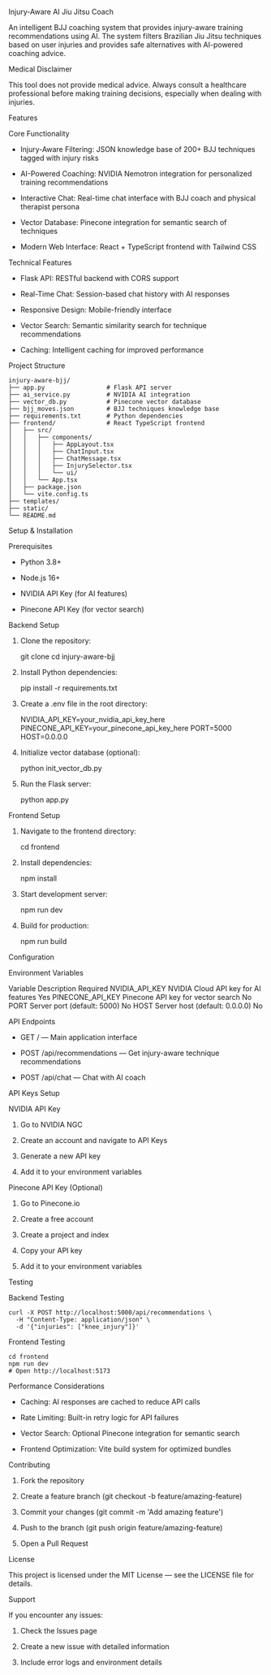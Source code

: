Injury-Aware AI Jiu Jitsu Coach


An intelligent BJJ coaching system that provides injury-aware training recommendations using AI. The system filters Brazilian Jiu Jitsu techniques based on user injuries and provides safe alternatives with AI-powered coaching advice.

Medical Disclaimer


This tool does not provide medical advice. Always consult a healthcare professional before making training decisions, especially when dealing with injuries.

Features

Core Functionality

- Injury-Aware Filtering: JSON knowledge base of 200+ BJJ techniques tagged with injury risks

- AI-Powered Coaching: NVIDIA Nemotron integration for personalized training recommendations

- Interactive Chat: Real-time chat interface with BJJ coach and physical therapist persona

- Vector Database: Pinecone integration for semantic search of techniques

- Modern Web Interface: React + TypeScript frontend with Tailwind CSS

Technical Features

- Flask API: RESTful backend with CORS support

- Real-Time Chat: Session-based chat history with AI responses

- Responsive Design: Mobile-friendly interface

- Vector Search: Semantic similarity search for technique recommendations

- Caching: Intelligent caching for improved performance

Project Structure

	injury-aware-bjj/
	├── app.py                 # Flask API server
	├── ai_service.py          # NVIDIA AI integration
	├── vector_db.py           # Pinecone vector database
	├── bjj_moves.json         # BJJ techniques knowledge base
	├── requirements.txt       # Python dependencies
	├── frontend/              # React TypeScript frontend
	│   ├── src/
	│   │   ├── components/
	│   │   │   ├── AppLayout.tsx
	│   │   │   ├── ChatInput.tsx
	│   │   │   ├── ChatMessage.tsx
	│   │   │   ├── InjurySelector.tsx
	│   │   │   └── ui/
	│   │   └── App.tsx
	│   ├── package.json
	│   └── vite.config.ts
	├── templates/
	├── static/
	└── README.md

Setup & Installation

Prerequisites

- Python 3.8+

- Node.js 16+

- NVIDIA API Key (for AI features)

- Pinecone API Key (for vector search)

Backend Setup

1. Clone the repository:
   
	git clone <repository-url>
	cd injury-aware-bjj

3. Install Python dependencies:
	
   pip install -r requirements.txt

5.  Create a .env file in the root directory:
   
	NVIDIA_API_KEY=your_nvidia_api_key_here
	PINECONE_API_KEY=your_pinecone_api_key_here
	PORT=5000
	HOST=0.0.0.0

7. Initialize vector database (optional):
   
	python init_vector_db.py

9. Run the Flask server:

	python app.py

Frontend Setup

1. Navigate to the frontend directory:

	cd frontend

2. Install dependencies:
   
	npm install

4. Start development server:

	npm run dev

6. Build for production:
   
	npm run build

Configuration

Environment Variables

Variable	Description	Required
NVIDIA_API_KEY	NVIDIA Cloud API key for AI features	Yes
PINECONE_API_KEY	Pinecone API key for vector search	No
PORT	Server port (default: 5000)	No
HOST	Server host (default: 0.0.0.0)	No

API Endpoints

- GET / — Main application interface

- POST /api/recommendations — Get injury-aware technique recommendations

- POST /api/chat — Chat with AI coach

API Keys Setup

NVIDIA API Key

1. Go to NVIDIA NGC

2. Create an account and navigate to API Keys

3. Generate a new API key

4. Add it to your environment variables

Pinecone API Key (Optional)

1. Go to Pinecone.io

2. Create a free account

3. Create a project and index

4. Copy your API key

5. Add it to your environment variables

Testing

Backend Testing

	curl -X POST http://localhost:5000/api/recommendations \
	  -H "Content-Type: application/json" \
	  -d '{"injuries": ["knee_injury"]}'

Frontend Testing

	cd frontend
	npm run dev
	# Open http://localhost:5173

Performance Considerations

- Caching: AI responses are cached to reduce API calls

- Rate Limiting: Built-in retry logic for API failures

- Vector Search: Optional Pinecone integration for semantic search

- Frontend Optimization: Vite build system for optimized bundles

Contributing

1. Fork the repository

2. Create a feature branch (git checkout -b feature/amazing-feature)

3. Commit your changes (git commit -m 'Add amazing feature')

4. Push to the branch (git push origin feature/amazing-feature)

5. Open a Pull Request

License


This project is licensed under the MIT License — see the LICENSE file for details.

Support


If you encounter any issues:


1. Check the Issues page

2. Create a new issue with detailed information

3. Include error logs and environment details

